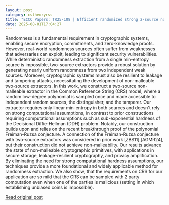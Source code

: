 ```yaml
---
layout: post
category: cstheoryrss
title: "ECCC Papers: TR25-108 | Efficient randomized strong 2-source non-malleable extractor for any linear min-entropy. |"
date: 2025-08-01T17:04:27
---
```


Randomness is a fundamental requirement in cryptographic systems, enabling secure encryption, commitments, and zero-knowledge proofs. However, real-world randomness sources often suffer from weaknesses that adversaries can exploit, leading to significant security vulnerabilities. While deterministic randomness extraction from a single min-entropy source is impossible, two-source extractors provide a robust solution by generating nearly uniform randomness from two independent weak sources. Moreover, cryptographic systems must also be resilient to leakage and tampering attacks, necessitating the development of non-malleable two-source extractors.
In this work, we construct a two-source non-malleable extractor in the Common Reference String (CRS) model, where a random low-degree polynomial is sampled once and made accessible to independent random sources, the distinguisher, and the tamperer. Our extractor requires only linear min-entropy in both sources and doesn't rely on strong computational assumptions, in contrast to prior constructions requiring computational assumptions such as sub-exponential hardness of the Decisional Diffie-Hellman (DDH) problem. Notably, our construction builds upon and relies on the recent breakthrough proof of the polynomial Freiman-Ruzsa conjecture. A connection of the Freiman-Ruzsa conjecture with two-source extractors was considered in prior work [ZBS11],[AGMR24], but their construction did not achieve non-malleability.
Our results advance the state of non-malleable cryptographic primitives, with applications in secure storage, leakage-resilient cryptography, and privacy amplification. By eliminating the need for strong computational hardness assumptions, our techniques provide a more foundational and widely applicable method for randomness extraction.
We also show, that the requirements on CRS for our application are so mild that the CRS can be sampled with 2 party computation even when one of the parties is malicious (setting in which establishing unbiased coins is impossible).

[Read original post](https://eccc.weizmann.ac.il/report/2025/108)
